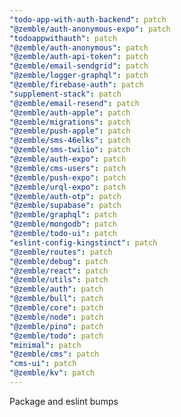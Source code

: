 ```yaml
---
"todo-app-with-auth-backend": patch
"@zemble/auth-anonymous-expo": patch
"todoappwithauth": patch
"@zemble/auth-anonymous": patch
"@zemble/auth-api-token": patch
"@zemble/email-sendgrid": patch
"@zemble/logger-graphql": patch
"@zemble/firebase-auth": patch
"supplement-stack": patch
"@zemble/email-resend": patch
"@zemble/auth-apple": patch
"@zemble/migrations": patch
"@zemble/push-apple": patch
"@zemble/sms-46elks": patch
"@zemble/sms-twilio": patch
"@zemble/auth-expo": patch
"@zemble/cms-users": patch
"@zemble/push-expo": patch
"@zemble/urql-expo": patch
"@zemble/auth-otp": patch
"@zemble/supabase": patch
"@zemble/graphql": patch
"@zemble/mongodb": patch
"@zemble/todo-ui": patch
"eslint-config-kingstinct": patch
"@zemble/routes": patch
"@zemble/debug": patch
"@zemble/react": patch
"@zemble/utils": patch
"@zemble/auth": patch
"@zemble/bull": patch
"@zemble/core": patch
"@zemble/node": patch
"@zemble/pino": patch
"@zemble/todo": patch
"minimal": patch
"@zemble/cms": patch
"cms-ui": patch
"@zemble/kv": patch
---
```


Package and eslint bumps
